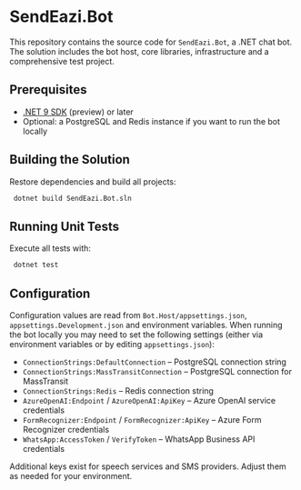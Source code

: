 # SendEazi.Bot

This repository contains the source code for `SendEazi.Bot`, a .NET chat bot. The solution includes the bot host, core libraries, infrastructure and a comprehensive test project.

## Prerequisites

- [.NET 9 SDK](https://dotnet.microsoft.com/) (preview) or later
- Optional: a PostgreSQL and Redis instance if you want to run the bot locally

## Building the Solution

Restore dependencies and build all projects:

```bash
 dotnet build SendEazi.Bot.sln
```

## Running Unit Tests

Execute all tests with:

```bash
 dotnet test
```

## Configuration

Configuration values are read from `Bot.Host/appsettings.json`, `appsettings.Development.json` and environment variables. When running the bot locally you may need to set the following settings (either via environment variables or by editing `appsettings.json`):

- `ConnectionStrings:DefaultConnection` – PostgreSQL connection string
- `ConnectionStrings:MassTransitConnection` – PostgreSQL connection for MassTransit
- `ConnectionStrings:Redis` – Redis connection string
- `AzureOpenAI:Endpoint` / `AzureOpenAI:ApiKey` – Azure OpenAI service credentials
- `FormRecognizer:Endpoint` / `FormRecognizer:ApiKey` – Azure Form Recognizer credentials
- `WhatsApp:AccessToken` / `VerifyToken` – WhatsApp Business API credentials

Additional keys exist for speech services and SMS providers. Adjust them as needed for your environment.
